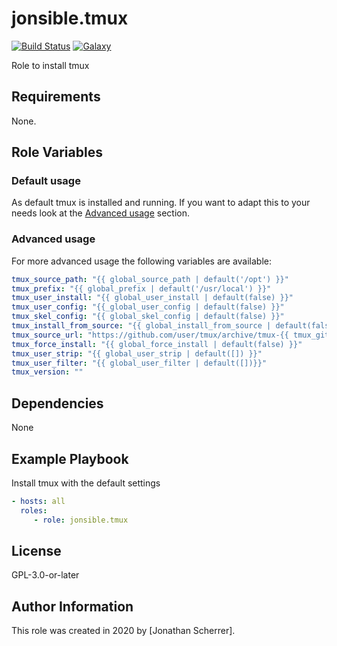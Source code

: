 # jonsible.tmux

[![Build Status](https://travis-ci.com/jonsible/tmux.svg?branch=master)](https://travis-ci.com/jonsible/tmux)
[![Galaxy](https://img.shields.io/badge/galaxy-jonsible.tmux-blue.svg)](https://galaxy.ansible.com/jonsible/tmux/)

Role to install tmux

## Requirements

None.

## Role Variables

### Default usage

As default tmux is installed and running.
If you want to adapt this to your needs look at the [Advanced usage](#advanced-usage) section.

### Advanced usage

For more advanced usage the following variables are available:
```yaml
tmux_source_path: "{{ global_source_path | default('/opt') }}"
tmux_prefix: "{{ global_prefix | default('/usr/local') }}"
tmux_user_install: "{{ global_user_install | default(false) }}"
tmux_user_config: "{{_global_user_config | default(false) }}"
tmux_skel_config: "{{ global_skel_config | default(false) }}"
tmux_install_from_source: "{{ global_install_from_source | default(false) }}"
tmux_source_url: "https://github.com/user/tmux/archive/tmux-{{ tmux_git_version }}.tar.gz"
tmux_force_install: "{{ global_force_install | default(false) }}"
tmux_user_strip: "{{ global_user_strip | default([]) }}"
tmux_user_filter: "{{ global_user_filter | default([])}}"
tmux_version: ""
```

## Dependencies

None

## Example Playbook

Install tmux with the default settings
```yaml
- hosts: all
  roles:
     - role: jonsible.tmux
```

## License

GPL-3.0-or-later

## Author Information

This role was created in 2020 by [Jonathan Scherrer].
